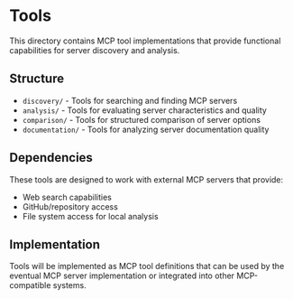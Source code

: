 # Tools

This directory contains MCP tool implementations that provide functional capabilities for server discovery and analysis.

## Structure

- `discovery/` - Tools for searching and finding MCP servers
- `analysis/` - Tools for evaluating server characteristics and quality
- `comparison/` - Tools for structured comparison of server options
- `documentation/` - Tools for analyzing server documentation quality

## Dependencies

These tools are designed to work with external MCP servers that provide:
- Web search capabilities
- GitHub/repository access
- File system access for local analysis

## Implementation

Tools will be implemented as MCP tool definitions that can be used by the eventual MCP server implementation or integrated into other MCP-compatible systems.